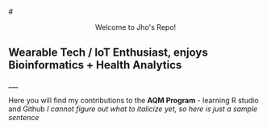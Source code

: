 #<center> Welcome to Jho's Repo! </center>
<h2> Wearable Tech / IoT Enthusiast, enjoys Bioinformatics + Health Analytics </h2>
___
<p> Here you will find my contributions to the <strong>AQM Program</strong> - learning R studio and Github </strong>
<em> I cannot figure out what to italicize yet, so here is just a sample sentence </em>
